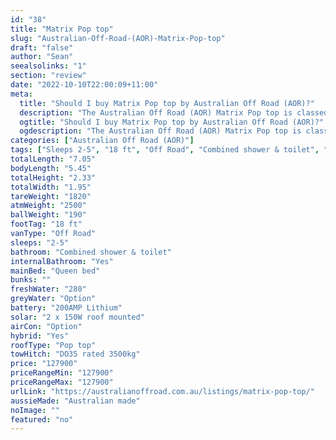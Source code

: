 ```yaml
---
id: "38"
title: "Matrix Pop top"
slug: "Australian-Off-Road-(AOR)-Matrix-Pop-top"
draft: "false"
author: "Sean"
seealsolinks: "1"
section: "review"
date: "2022-10-10T22:00:09+11:00"
meta:
  title: "Should I buy Matrix Pop top by Australian Off Road (AOR)?"
  description: "The Australian Off Road (AOR) Matrix Pop top is classed as Off Road, and sleeps 2-5 people. It is Australian made and comes in at 18 ft. It generally has Combined shower & toilet."
  ogtitle: "Should I buy Matrix Pop top by Australian Off Road (AOR)?"
  ogdescription: "The Australian Off Road (AOR) Matrix Pop top is classed as Off Road, and sleeps 2-5 people. It is Australian made and comes in at 18 ft. It generally has Combined shower & toilet."
categories: ["Australian Off Road (AOR)"]
tags: ["Sleeps 2-5", "18 ft", "Off Road", "Combined shower & toilet", "Pop top", "Over 100k"]
totalLength: "7.05"
bodyLength: "5.45"
totalHeight: "2.33"
totalWidth: "1.95"
tareWeight: "1820"
atmWeight: "2500"
ballWeight: "190"
footTag: "18 ft"
vanType: "Off Road"
sleeps: "2-5"
bathroom: "Combined shower & toilet"
internalBathroom: "Yes"
mainBed: "Queen bed"
bunks: ""
freshWater: "280"
greyWater: "Option"
battery: "200AMP Lithium"
solar: "2 x 150W roof mounted"
airCon: "Option"
hybrid: "Yes"
roofType: "Pop top"
towHitch: "DO35 rated 3500kg"
price: "127900"
priceRangeMin: "127900"
priceRangeMax: "127900"
urlLink: "https://australianoffroad.com.au/listings/matrix-pop-top/"
aussieMade: "Australian made"
noImage: ""
featured: "no"
---
```

